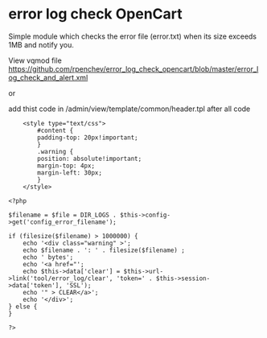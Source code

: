 # error log check OpenCart

Simple module which checks the error file (error.txt) when its size exceeds 1MB and notify you.

View vqmod file https://github.com/rpenchev/error_log_check_opencart/blob/master/error_log_check_and_alert.xml

or

add thist code in /admin/view/template/common/header.tpl after all code

		<style type="text/css">
			#content {
			padding-top: 20px!important;
			}
			.warning {
			position: absolute!important;
			margin-top: 4px;
			margin-left: 30px;
			}
		</style>
			
	<?php
	
	$filename = $file = DIR_LOGS . $this->config->get('config_error_filename');
	
	if (filesize($filename) > 1000000) {
		echo '<div class="warning" >';
		echo $filename . ': ' . filesize($filename) ;
		echo ' bytes';
		echo '<a href="';
		echo $this->data['clear'] = $this->url->link('tool/error_log/clear', 'token=' . $this->session->data['token'], 'SSL');
		echo '" > CLEAR</a>';
		echo '</div>';
	} else {
	}
	
	?>
